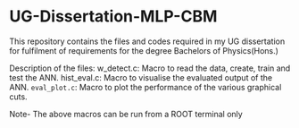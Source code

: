 # UG-Dissertation-MLP-CBM
This repository contains the files and codes required in my UG dissertation for fulfilment of requirements for the degree Bachelors of Physics(Hons.)

Description of the files:
w_detect.c: Macro to read the data, create, train and test the ANN.
hist_eval.c: Macro to visualise the evaluated output of the ANN.
`eval_plot.c`: Macro to plot the performance of the various graphical cuts.

Note- The above macros can be run from a ROOT terminal only
